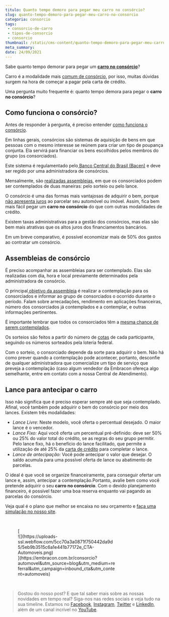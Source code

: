 ```yaml
---
titulo: Quanto tempo demoro para pegar meu carro no consórcio?
slug: quanto-tempo-demoro-para-pegar-meu-carro-no-consorcio
categoria: consorcio
tags:
 - consorcio-de-carro
 - tipos-de-consorcio
 - consorcio
thumbnail: /static/cms-content/quanto-tempo-demoro-para-pegar-meu-carro-no-consorcio.jpg
meta_summary: 
date: 24/09/2021
---
```

Sabe quanto tempo demorar para pegar um [**carro no consórcio**](https://www.embracon.com.br/blog/comprar-carro-usado-com-a-carta-de-credito-do-consorcio)?

Carro é a modalidade mais [comum de consórcio](https://www.embracon.com.br/blog/duvidas-frequentes-consorcio-de-carro), por isso, muitas dúvidas surgem na hora de começar a pagar pela carta de crédito.

Uma pergunta muito frequente é: quanto tempo demora para pegar o **carro no consórcio**?

Como funciona o consórcio?
--------------------------

Antes de responder à pergunta, é preciso entender [como funciona o consórcio](https://www.embracon.com.br/conhecaoconsorcio/entenda-o-consorcio).

Em linhas gerais, consórcios são sistemas de aquisição de bens em que pessoas com o mesmo interesse se reúnem para criar um tipo de poupança conjunta. Ela servirá para financiar os bens escolhidos pelos membros do grupo (os consorciados).

Este sistema é regulamentado pelo[ Banco Central do Brasil (Bacen)](https://www.bcb.gov.br/pre/composicao/ac.asp) e deve ser regido por uma administradora de consórcios.

Mensalmente, são [realizadas assembleias](https://www.embracon.com.br/conhecaoconsorcio/como-sao-realizados-os-sorteios-nas-assembleias), em que os consorciados podem ser contemplados de duas maneiras: pelo sorteio ou pelo lance.

O consórcio é uma das formas mais vantajosas de adquirir o bem, porque [não apresenta juros](https://www.embracon.com.br/blog/consorcio-nao-tem-juros-entenda) ao parcelar seu automóvel ou imóvel. Assim, fica bem mais fácil pegar um **carro no consórcio** do que com outras modalidades de crédito.

Existem taxas administrativas para a gestão dos consórcios, mas elas são bem mais atrativas que os altos juros dos financiamentos bancários.

Em um breve comparativo, é possível economizar mais de 50% dos gastos ao contratar um consórcio.

Assembleias de consórcio
------------------------

É preciso acompanhar as assembleias para ser contemplado. Elas são realizadas com dia, hora e local previamente determinados pela administradora de consórcio.

O principal[ objetivo da assembleia](https://www.embracon.com.br/blog/assembleia-de-consorcio-como-funciona) é realizar a contemplação para os consorciados e informar ao grupo de consorciados o ocorrido durante o período. Falam sobre arrecadações, rendimento em aplicações financeiras, número dos consorciados já contemplados e a contemplar, e outras informações pertinentes.

É importante lembrar que todos os consorciados têm a [mesma chance de serem contemplados](https://www.embracon.com.br/conhecaoconsorcio/no-consorcio-existe-prazo-especifico-para-contemplacao).

Os sorteios são feitos a partir do número de [cotas](https://www.embracon.com.br/conhecaoconsorcio/o-que-e-a-cota-de-consorcio) de cada participante, seguindo os números sorteados pela loteria federal.

Com o sorteio, o consorciado depende da sorte para adquirir o bem. Não há como prever quando a contemplação pode acontecer, portanto, desconfie de qualquer administradora que comercialize um tipo de serviço que preveja a contemplação (caso algum vendedor da Embracon ofereça algo semelhante, entre em contato com a nossa Central de Atendimento).

Lance para antecipar o carro
----------------------------

Isso não significa que é preciso esperar sempre até que seja contemplado. Afinal, você também pode adquirir o bem do consórcio por meio dos lances. Existem três modalidades:

- *Lance Livre*: Neste modelo, você oferta o percentual desejado. O maior lance é o vencedor.
- *Lance Fixo:* Aqui você oferta um percentual pré-definido: deve ser 50% ou 25% do valor total do crédito, se as regras do seu grupo permitir. Pelo lance fixo, há o benefício do lance facilitado, que permite a utilização de até 25% da [carta de crédito](https://www.embracon.com.br/blog/duvidas-frequentes-consorcio-de-carro) para completar o lance.
- *Lance de antecipação:* Você pode antecipar o valor que desejar. O saldo acumula para uma possível oferta de lance ou abatimento de parcelas.

O ideal é que você se organize financeiramente, para conseguir ofertar um lance e, assim, antecipar a contemplação.Portanto, avalie bem como você pretende adquirir o seu **carro no consórcio**. Com o devido planejamento financeiro, é possível fazer uma boa reserva enquanto vai pagando as parcelas do consórcio.

Veja qual é o plano que melhor se encaixa no seu orçamento e [faça uma simulação no nosso site](http://www.embracon.com.br/ecommerce).

‍

<figure class="w-richtext-figure-type-image w-richtext-align-center" style="max-width:310px">[<div>![](https://uploads-ssl.webflow.com/5cc70a3a0871f750442da9d5/5eb9b3515c6a1e441b77172e_CTA-Automoveis.png)</div>](https://embracon.com.br/consorcio?automovel&utm_source=blog&utm_medium=referral&utm_campaign=inbound_cta&utm_content=automoveis)</figure>‍

> Gostou do nosso post? E que tal saber mais sobre as nossas novidades em tempo real? Siga-nos nas redes sociais e veja tudo na sua timeline. Estamos no [Facebook](https://www.facebook.com/embracon/), [Instagram](https://www.instagram.com/embraconoficial/), [Twitter](https://twitter.com/embracon) e [LinkedIn](https://www.linkedin.com/company/1018875/), além de um canal incrível no [YouTube](https://www.youtube.com/channel/UCL-Y0mv9zc73Iek48NLUBzQ).

‍
